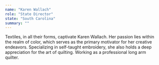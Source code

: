 ```yaml
---
name: "Karen Wallach"
role: "State Director"
state: "South Carolina"
summary: ""
---
```


Textiles, in all their forms, captivate Karen Wallach. Her passion lies within the realm of color, which serves as the primary motivator for her creative endeavors. Specializing in self-taught embroidery, she also holds a deep appreciation for the art of quilting. Working as a professional long arm quilter.